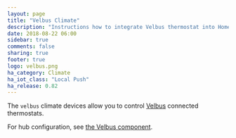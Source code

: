 ```yaml
---
layout: page
title: "Velbus Climate"
description: "Instructions how to integrate Velbus thermostat into Home Assistant."
date: 2018-08-22 06:00
sidebar: true
comments: false
sharing: true
footer: true
logo: velbus.png
ha_category: Climate
ha_iot_class: "Local Push"
ha_release: 0.82
---
```


The `velbus` climate devices allow you to control [Velbus](http://www.velbus.eu) connected thermostats.

For hub configuration, see [the Velbus component](/components/velbus/).
